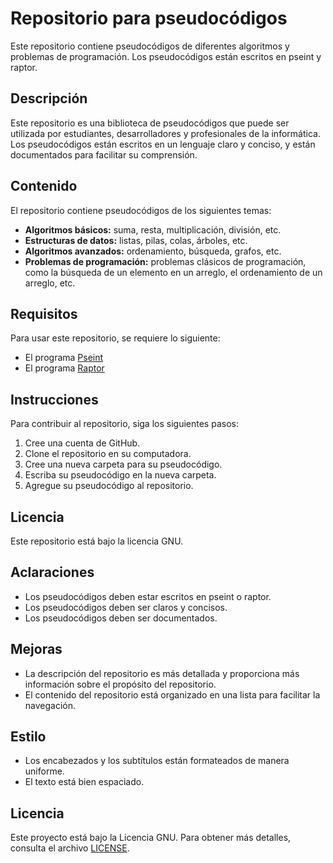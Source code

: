 # Repositorio para pseudocódigos

Este repositorio contiene pseudocódigos de diferentes algoritmos y problemas de programación. Los pseudocódigos están escritos en pseint y raptor.

## Descripción

Este repositorio es una biblioteca de pseudocódigos que puede ser utilizada por estudiantes, desarrolladores y profesionales de la informática. Los pseudocódigos están escritos en un lenguaje claro y conciso, y están documentados para facilitar su comprensión.

## Contenido

El repositorio contiene pseudocódigos de los siguientes temas:

* **Algoritmos básicos:** suma, resta, multiplicación, división, etc.
* **Estructuras de datos:** listas, pilas, colas, árboles, etc.
* **Algoritmos avanzados:** ordenamiento, búsqueda, grafos, etc.
* **Problemas de programación:** problemas clásicos de programación, como la búsqueda de un elemento en un arreglo, el ordenamiento de un arreglo, etc.

## Requisitos

Para usar este repositorio, se requiere lo siguiente:

* El programa [Pseint](https://pseint.sourceforge.net/)
* El programa [Raptor](https://raptor.martincarlisle.com/)

## Instrucciones

Para contribuir al repositorio, siga los siguientes pasos:

1. Cree una cuenta de GitHub.
2. Clone el repositorio en su computadora.
3. Cree una nueva carpeta para su pseudocódigo.
4. Escriba su pseudocódigo en la nueva carpeta.
5. Agregue su pseudocódigo al repositorio.

## Licencia

Este repositorio está bajo la licencia GNU.

## Aclaraciones

* Los pseudocódigos deben estar escritos en pseint o raptor.
* Los pseudocódigos deben ser claros y concisos.
* Los pseudocódigos deben ser documentados.


## Mejoras

* La descripción del repositorio es más detallada y proporciona más información sobre el propósito del repositorio.
* El contenido del repositorio está organizado en una lista para facilitar la navegación.


## Estilo

* Los encabezados y los subtítulos están formateados de manera uniforme.
* El texto está bien espaciado.


## Licencia

Este proyecto está bajo la Licencia GNU. Para obtener más detalles, consulta el archivo [LICENSE](https://github.com/FreddMX/Pseudocodigos/blob/main/LICENSE).
